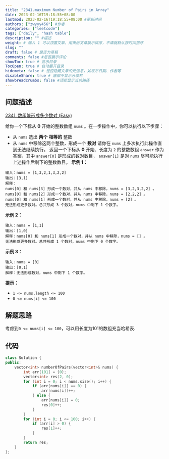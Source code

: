 ```yaml
---
title: "2341.maximum Number of Pairs in Array"
date: 2023-02-16T19:18:55+08:00
lastmod: 2023-02-16T19:18:55+08:00 #更新时间
authors: ["zwyyy456"] #作者
categories: ["leetcode"]
tags: ["daily", "hash table"]
description: "" #描述
weight: # 输入 1 可以顶置文章，用来给文章展示排序，不填就默认按时间排序
slug: ""
draft: false # 是否为草稿
comments: false #是否展示评论
showToc: true # 显示目录
TocOpen: true # 自动展开目录
hidemeta: false # 是否隐藏文章的元信息，如发布日期、作者等
disableShare: true # 底部不显示分享栏
showbreadcrumbs: false #顶部显示当前路径
---
```

## 问题描述
[2341. 数组能形成多少数对 (Easy)](https://leetcode.cn/problems/maximum-number-of-pairs-in-array/)

给你一个下标从 **0** 开始的整数数组 `nums` 。在一步操作中，你可以执行以下步骤：
- 从 `nums` 选出 **两个** **相等的** 整数
- 从 `nums` 中移除这两个整数，形成一个 **数对**
请你在 `nums` 上多次执行此操作直到无法继续执行。
返回一个下标从 **0** 开始、长度为 `2` 的整数数组 `answer` 作为答案，其中 `answer[0]`
是形成的数对数目， `answer[1]` 是对 `nums` 尽可能执行上述操作后剩下的整数数目。
**示例 1：**
```
输入：nums = [1,3,2,1,3,2,2]
输出：[3,1]
解释：
nums[0] 和 nums[3] 形成一个数对，并从 nums 中移除，nums = [3,2,3,2,2] 。
nums[0] 和 nums[2] 形成一个数对，并从 nums 中移除，nums = [2,2,2] 。
nums[0] 和 nums[1] 形成一个数对，并从 nums 中移除，nums = [2] 。
无法形成更多数对。总共形成 3 个数对，nums 中剩下 1 个数字。
```
**示例 2：**
```
输入：nums = [1,1]
输出：[1,0]
解释：nums[0] 和 nums[1] 形成一个数对，并从 nums 中移除，nums = [] 。
无法形成更多数对。总共形成 1 个数对，nums 中剩下 0 个数字。
```
**示例 3：**
```
输入：nums = [0]
输出：[0,1]
解释：无法形成数对，nums 中剩下 1 个数字。
```
**提示：**
- `1 <= nums.length <= 100`
- `0 <= nums[i] <= 100`

## 解题思路
考虑到`0 <= nums[i] <= 100`，可以用长度为101的数组充当哈希表.

## 代码
```cpp
class Solution {
public:
    vector<int> numberOfPairs(vector<int>& nums) {
        int arr[101] = {0};
        vector<int> res(2, 0);
        for (int i = 0; i < nums.size(); i++) {
            if (arr[nums[i]] == 0) {
                arr[nums[i]]++;
            } else {
                arr[nums[i]] = 0;
                res[0]++;
            }
        }
        for (int i = 0; i <= 100; i++) {
            if (arr[i] > 0) {
                res[1]++;
            }
        }
        return res;
    }
};
```